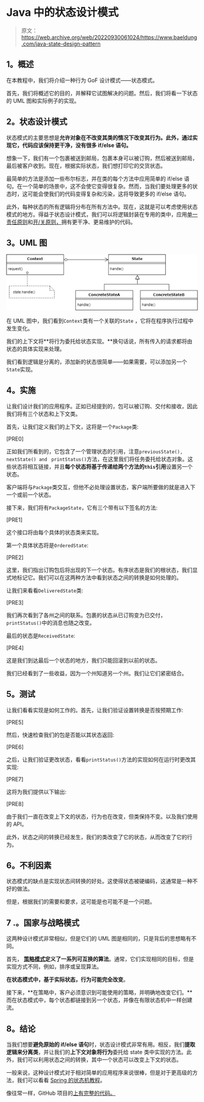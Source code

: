 # Java 中的状态设计模式

> 原文：<https://web.archive.org/web/20220930061024/https://www.baeldung.com/java-state-design-pattern>

## **1。概述**

在本教程中，我们将介绍一种行为 GoF 设计模式——状态模式。

首先，我们将概述它的目的，并解释它试图解决的问题。然后，我们将看一下状态的 UML 图和实际例子的实现。

## **2。状态设计模式**

状态模式的主要思想是**允许对象在不改变其类的情况下改变其行为。此外，通过实现它，代码应该保持更干净，没有很多 if/else 语句。**

想象一下，我们有一个包裹被送到邮局，包裹本身可以被订购，然后被送到邮局，最后被客户收到。现在，根据实际状态，我们想打印它的交货状态。

最简单的方法是添加一些布尔标志，并在类的每个方法中应用简单的 if/else 语句。在一个简单的场景中，这不会使它变得很复杂。然而，当我们要处理更多的状态时，这可能会使我们的代码变得复杂和污染，这将导致更多的 if/else 语句。

此外，每种状态的所有逻辑将分布在所有方法中。现在，这就是可以考虑使用状态模式的地方。得益于状态设计模式，我们可以将逻辑封装在专用的类中，应用[单一责任原则](https://web.archive.org/web/20220930225241/https://en.wikipedia.org/wiki/Single_responsibility_principle)和[开/关原则，](https://web.archive.org/web/20220930225241/https://en.wikipedia.org/wiki/Open%E2%80%93closed_principle)拥有更干净、更易维护的代码。

## **3。UML 图**

[![UML diagram of state design pattern](img/19bab5d9d6814546eaa368aac27b20f0.png)](/web/20220930225241/https://www.baeldung.com/wp-content/uploads/2018/08/State-1.png)

在 UML 图中，我们看到`Context`类有一个关联的`State` ，它将在程序执行过程中发生变化。

我们的上下文将**将行为委托给状态实现。**换句话说，所有传入的请求都将由状态的具体实现来处理。

我们看到逻辑是分离的，添加新的状态很简单——如果需要，可以添加另一个`State`实现。

## **4。实施**

让我们设计我们的应用程序。正如已经提到的，包可以被订购、交付和接收，因此我们将有三个状态和上下文类。

首先，让我们定义我们的上下文，这将是一个`Package`类:

[PRE0]

正如我们所看到的，它包含了一个管理状态的引用，注意`previousState(), nextState() and ` `printStatus()`方法，在这里我们将任务委托给状态对象。这些状态将相互链接，并且**每个状态将基于传递给两个方法的`this`引用**设置另一个状态。

客户端将与`Package`类交互，但他不必处理设置状态，客户端所要做的就是进入下一个或前一个状态。

接下来，我们将有`PackageState`，它有三个带有以下签名的方法:

[PRE1]

这个接口将由每个具体的状态类来实现。

第一个具体状态将是`OrderedState`:

[PRE2]

这里，我们指出订购包后将出现的下一个状态。有序状态是我们的根状态，我们显式地标记它。我们可以在这两种方法中看到状态之间的转换是如何处理的。

让我们来看看`DeliveredState`类:

[PRE3]

我们再次看到了各州之间的联系。包裹的状态从已订购变为已交付，`printStatus()`中的消息也随之改变。

最后的状态是`ReceivedState`:

[PRE4]

这是我们到达最后一个状态的地方，我们只能回滚到以前的状态。

我们已经看到了一些收益，因为一个州知道另一个州。我们让它们紧密结合。

## **5。测试**

让我们看看实现是如何工作的。首先，让我们验证设置转换是否按预期工作:

[PRE5]

然后，快速检查我们的包是否能以其状态返回:

[PRE6]

之后，让我们验证更改状态，看看`printStatus()`方法的实现如何在运行时更改其实现:

[PRE7]

这将为我们提供以下输出:

[PRE8]

由于我们一直在改变上下文的状态，行为也在改变，但类保持不变。以及我们使用的 API。

此外，状态之间的转换已经发生，我们的类改变了它的状态，从而改变了它的行为。

## **6。不利因素**

状态模式的缺点是实现状态间转换的好处。这使得状态被硬编码，这通常是一种不好的做法。

但是，根据我们的需要和要求，这可能是也可能不是一个问题。

## 7 .**。国家与战略模式**

这两种设计模式非常相似，但是它们的 UML 图是相同的，只是背后的思想略有不同。

首先， **[策略模式](/web/20220930225241/https://www.baeldung.com/java-strategy-pattern)定义了一系列可互换的算法**。通常，它们实现相同的目标，但是实现方式不同，例如，排序或呈现算法。

**在状态模式中，基于实际状态，行为可能完全改变**。

接下来，**在策略中，客户必须意识到可能使用的策略，并明确地改变它们。**而在状态模式中，每个状态都链接到另一个状态，并像在有限状态机中一样创建流。

## **8。结论**

当我们想要**避免原始的 if/else 语句**时，状态设计模式非常有用。相反，我们**提取逻辑来分离类**，并让我们的**上下文对象将行为**委托给 state 类中实现的方法。此外，我们可以利用状态之间的转换，其中一个状态可以改变上下文的状态。

一般来说，这种设计模式对于相对简单的应用程序来说很棒，但是对于更高级的方法，我们可以看看 [Spring 的状态机教程](/web/20220930225241/https://www.baeldung.com/spring-state-machine)。

像往常一样，GitHub 项目的[上有完整的代码。](https://web.archive.org/web/20220930225241/https://github.com/eugenp/tutorials/tree/master/patterns-modules/design-patterns-behavioral)